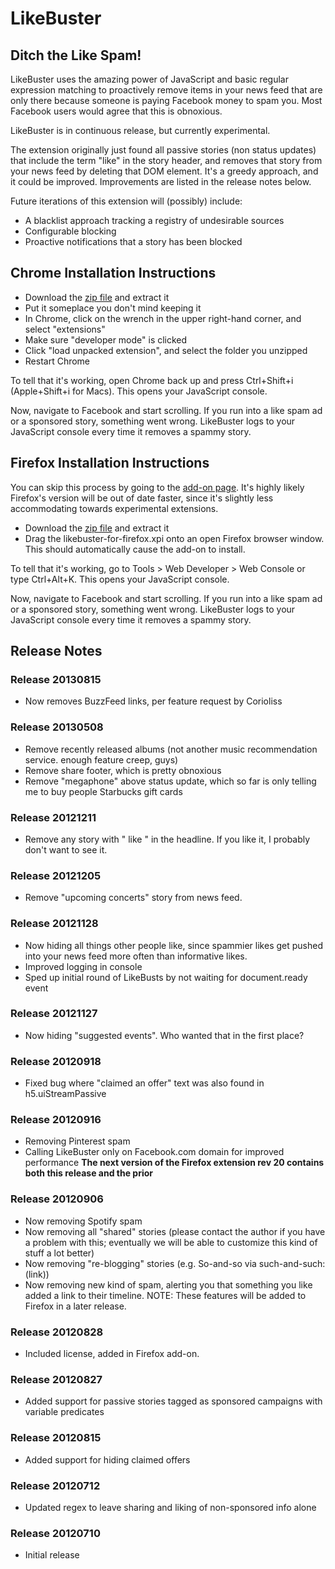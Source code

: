 # LikeBuster #
## Ditch the Like Spam! ##

LikeBuster uses the amazing power of JavaScript and basic regular expression
matching to proactively remove items in your news feed that are only there 
because someone is paying Facebook money to spam you. Most Facebook users 
would agree that this is obnoxious. 

LikeBuster is in continuous release, but currently experimental. 

The extension originally just found all passive stories (non status updates) that 
include the term "like" in the story header, and removes that story from 
your news feed by deleting that DOM element. It's a greedy approach, and it 
could be improved. Improvements are listed in the release notes below.

Future iterations of this extension will (possibly) include:
* A blacklist approach tracking a registry of undesirable sources
* Configurable blocking
* Proactive notifications that a story has been blocked

## Chrome Installation Instructions ##
*  Download the [zip file](https://github.com/relwell/LikeBuster/zipball/master) and extract it
*  Put it someplace you don't mind keeping it
*  In Chrome, click on the wrench in the upper right-hand corner, and select "extensions"
*  Make sure "developer mode" is clicked
*  Click "load unpacked extension", and select the folder you unzipped
*  Restart Chrome

To tell that it's working, open Chrome back up and press Ctrl+Shift+i (Apple+Shift+i for Macs). This opens your JavaScript console.

Now, navigate to Facebook and start scrolling. If you run into a like spam ad or a sponsored story, something went wrong. 
LikeBuster logs to your JavaScript console every time it removes a spammy story.

## Firefox Installation Instructions ##
You can skip this process by going to the [add-on page](https://addons.mozilla.org/en-US/firefox/addon/likebuster-for-firefox/).
It's highly likely Firefox's version will be out of date faster, since it's slightly less accommodating towards experimental extensions.
* Download the [zip file](https://github.com/relwell/LikeBuster/zipball/master) and extract it
* Drag the likebuster-for-firefox.xpi onto an open Firefox browser window. This should automatically cause the add-on to install.

To tell that it's working, go to Tools > Web Developer > Web Console or type Ctrl+Alt+K. This opens your JavaScript console.

Now, navigate to Facebook and start scrolling. If you run into a like spam ad or a sponsored story, something went wrong. 
LikeBuster logs to your JavaScript console every time it removes a spammy story.


## Release Notes ##
### Release 20130815 ###
* Now removes BuzzFeed links, per feature request by Corioliss

### Release 20130508 ###
* Remove recently released albums (not another music recommendation service. enough feature creep, guys)
* Remove share footer, which is pretty obnoxious
* Remove "megaphone" above status update, which so far is only telling me to buy people Starbucks gift cards

### Release 20121211 ###
* Remove any story with " like " in the headline. If you like it, I probably don't want to see it.

### Release 20121205 ###
* Remove "upcoming concerts" story from news feed.

### Release 20121128 ###
* Now hiding all things other people like, since spammier likes get pushed into your news feed more often than informative likes.
* Improved logging in console
* Sped up initial round of LikeBusts by not waiting for document.ready event

### Release 20121127 ###
* Now hiding "suggested events". Who wanted that in the first place?

### Release 20120918 ###
* Fixed bug where "claimed an offer" text was also found in h5.uiStreamPassive

### Release 20120916 ###
* Removing Pinterest spam
* Calling LikeBuster only on Facebook.com domain for improved performance
**The next version of the Firefox extension rev 20 contains both this release and the prior**

### Release 20120906 ###
* Now removing Spotify spam
* Now removing all "shared" stories 
(please contact the author if you have a problem with this; eventually we will 
be able to customize this kind of stuff a lot better)
* Now removing "re-blogging" stories (e.g. So-and-so via such-and-such: (link))
* Now removing new kind of spam, alerting you that something you like added a link to their timeline.
NOTE: These features will be added to Firefox in a later release.

### Release 20120828 ###
* Included license, added in Firefox add-on.

### Release 20120827 ###
* Added support for passive stories tagged as sponsored campaigns with variable predicates

### Release 20120815 ###
* Added support for hiding claimed offers

### Release 20120712 ###
* Updated regex to leave sharing and liking of non-sponsored info alone

### Release 20120710 ###
* Initial release